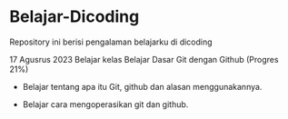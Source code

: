 # Belajar-Dicoding
Repository ini berisi pengalaman belajarku di dicoding

17 Agusrus 2023
Belajar kelas Belajar Dasar Git dengan Github (Progres 21%)

* Belajar tentang apa itu Git, github dan alasan menggunakannya.

* Belajar cara mengoperasikan git dan github.
